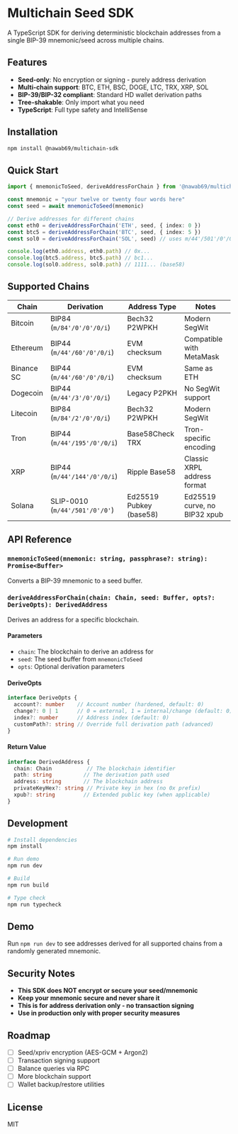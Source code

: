 # Multichain Seed SDK

A TypeScript SDK for deriving deterministic blockchain addresses from a single BIP-39 mnemonic/seed across multiple chains.

## Features

- **Seed-only**: No encryption or signing - purely address derivation
- **Multi-chain support**: BTC, ETH, BSC, DOGE, LTC, TRX, XRP, SOL
- **BIP-39/BIP-32 compliant**: Standard HD wallet derivation paths
- **Tree-shakable**: Only import what you need
- **TypeScript**: Full type safety and IntelliSense

## Installation

```bash
npm install @nawab69/multichain-sdk
```

## Quick Start

```typescript
import { mnemonicToSeed, deriveAddressForChain } from '@nawab69/multichain-sdk'

const mnemonic = "your twelve or twenty four words here"
const seed = await mnemonicToSeed(mnemonic)

// Derive addresses for different chains
const eth0 = deriveAddressForChain('ETH', seed, { index: 0 })
const btc5 = deriveAddressForChain('BTC', seed, { index: 5 })
const sol0 = deriveAddressForChain('SOL', seed) // uses m/44'/501'/0'/0' by default

console.log(eth0.address, eth0.path) // 0x...
console.log(btc5.address, btc5.path) // bc1...
console.log(sol0.address, sol0.path) // 1111... (base58)
```

## Supported Chains

| Chain      | Derivation                     | Address Type            | Notes                                |
| ---------- | ------------------------------ | ----------------------- | ------------------------------------ |
| Bitcoin    | BIP84 (`m/84'/0'/0'/0/i`)      | Bech32 P2WPKH           | Modern SegWit                        |
| Ethereum   | BIP44 (`m/44'/60'/0'/0/i`)     | EVM checksum            | Compatible with MetaMask             |
| Binance SC | BIP44 (`m/44'/60'/0'/0/i`)     | EVM checksum            | Same as ETH                          |
| Dogecoin   | BIP44 (`m/44'/3'/0'/0/i`)      | Legacy P2PKH            | No SegWit support                    |
| Litecoin   | BIP84 (`m/84'/2'/0'/0/i`)      | Bech32 P2WPKH           | Modern SegWit                        |
| Tron       | BIP44 (`m/44'/195'/0'/0/i`)    | Base58Check TRX         | Tron-specific encoding               |
| XRP        | BIP44 (`m/44'/144'/0'/0/i`)    | Ripple Base58           | Classic XRPL address format         |
| Solana     | SLIP-0010 (`m/44'/501'/0'/0'`) | Ed25519 Pubkey (base58) | Ed25519 curve, no BIP32 xpub        |

## API Reference

### `mnemonicToSeed(mnemonic: string, passphrase?: string): Promise<Buffer>`

Converts a BIP-39 mnemonic to a seed buffer.

### `deriveAddressForChain(chain: Chain, seed: Buffer, opts?: DeriveOpts): DerivedAddress`

Derives an address for a specific blockchain.

#### Parameters

- `chain`: The blockchain to derive an address for
- `seed`: The seed buffer from `mnemonicToSeed`
- `opts`: Optional derivation parameters

#### DeriveOpts

```typescript
interface DeriveOpts {
  account?: number    // Account number (hardened, default: 0)
  change?: 0 | 1      // 0 = external, 1 = internal/change (default: 0)
  index?: number      // Address index (default: 0)
  customPath?: string // Override full derivation path (advanced)
}
```

#### Return Value

```typescript
interface DerivedAddress {
  chain: Chain           // The blockchain identifier
  path: string          // The derivation path used
  address: string       // The blockchain address
  privateKeyHex?: string // Private key in hex (no 0x prefix)
  xpub?: string         // Extended public key (when applicable)
}
```

## Development

```bash
# Install dependencies
npm install

# Run demo
npm run dev

# Build
npm run build

# Type check
npm run typecheck
```

## Demo

Run `npm run dev` to see addresses derived for all supported chains from a randomly generated mnemonic.

## Security Notes

- **This SDK does NOT encrypt or secure your seed/mnemonic**
- **Keep your mnemonic secure and never share it**
- **This is for address derivation only - no transaction signing**
- **Use in production only with proper security measures**

## Roadmap

- [ ] Seed/xpriv encryption (AES-GCM + Argon2)
- [ ] Transaction signing support
- [ ] Balance queries via RPC
- [ ] More blockchain support
- [ ] Wallet backup/restore utilities

## License

MIT
